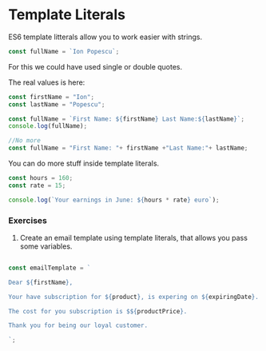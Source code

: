 # Template Literals

ES6 template litterals allow you to work easier with strings.

```javascript
const fullName = `Ion Popescu`;
```
For this we could have used single or double quotes.

The real values is here:
```javascript
const firstName = "Ion";
const lastName = "Popescu";

const fullName = `First Name: ${firstName} Last Name:${lastName}`;
console.log(fullName);

//No more
const fullName = "First Name: "+ firstName +"Last Name:"+ lastName;
```
You can do more stuff inside template literals.

```javascript
const hours = 160;
const rate = 15;

console.log(`Your earnings in June: ${hours * rate} euro`);
```
### Exercises

1. Create an email template using template literals, that allows you pass some variables.

```javascript

const emailTemplate = `

Dear ${firstName},

Your have subscription for ${product}, is expering on ${expiringDate}.

The cost for you subscription is $${productPrice}.

Thank you for being our loyal customer.

`;

```
